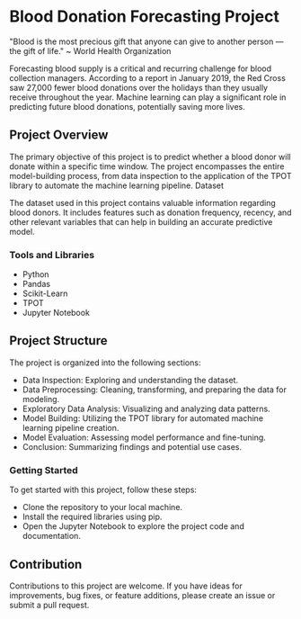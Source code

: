 # Blood Donation Forecasting Project

"Blood is the most precious gift that anyone can give to another person — the gift of life." ~ World Health Organization

Forecasting blood supply is a critical and recurring challenge for blood collection managers. According to a report in January 2019, the Red Cross saw 27,000 fewer blood donations over the holidays than they usually receive throughout the year. Machine learning can play a significant role in predicting future blood donations, potentially saving more lives.

## Project Overview

The primary objective of this project is to predict whether a blood donor will donate within a specific time window. The project encompasses the entire model-building process, from data inspection to the application of the TPOT library to automate the machine learning pipeline.
Dataset

The dataset used in this project contains valuable information regarding blood donors. It includes features such as donation frequency, recency, and other relevant variables that can help in building an accurate predictive model.

### Tools and Libraries

- Python
- Pandas
- Scikit-Learn
- TPOT
- Jupyter Notebook

## Project Structure

The project is organized into the following sections:

- Data Inspection: Exploring and understanding the dataset.
- Data Preprocessing: Cleaning, transforming, and preparing the data for modeling.
- Exploratory Data Analysis: Visualizing and analyzing data patterns.
- Model Building: Utilizing the TPOT library for automated machine learning pipeline creation.
- Model Evaluation: Assessing model performance and fine-tuning.
- Conclusion: Summarizing findings and potential use cases.

### Getting Started

To get started with this project, follow these steps:

- Clone the repository to your local machine.
- Install the required libraries using pip.
- Open the Jupyter Notebook to explore the project code and documentation.

## Contribution

Contributions to this project are welcome. If you have ideas for improvements, bug fixes, or feature additions, please create an issue or submit a pull request.